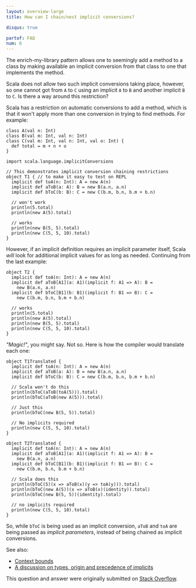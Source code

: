 ```yaml
---
layout: overview-large
title: How can I chain/nest implicit conversions?

disqus: true

partof: FAQ
num: 6
---
```


The enrich-my-library pattern allows one to seemingly add a method to a class by
making available an implicit conversion from that class to one that implements
the method.

Scala does not allow two such implicit conversions taking place, however, so
one cannot got from `A` to `C` using an implicit `A` to `B` and another
implicit `B` to `C`. Is there a way around this restriction?

Scala has a restriction on automatic conversions to add a method, which is that
it won't apply more than one conversion in trying to find methods. For example:

    class A(val n: Int)
    class B(val m: Int, val n: Int)
    class C(val m: Int, val n: Int, val o: Int) {
      def total = m + n + o
    }

    import scala.language.implicitConversions

    // This demonstrates implicit conversion chaining restrictions
    object T1 { // to make it easy to test on REPL
      implicit def toA(n: Int): A = new A(n)
      implicit def aToB(a: A): B = new B(a.n, a.n)
      implicit def bToC(b: B): C = new C(b.m, b.n, b.m + b.n)

      // won't work
      println(5.total)
      println(new A(5).total)

      // works
      println(new B(5, 5).total)
      println(new C(5, 5, 10).total)
    }

However, if an implicit definition requires an implicit parameter itself, Scala
_will_ look for additional implicit values for as long as needed. Continuing from
the last example:

    object T2 {
      implicit def toA(n: Int): A = new A(n)
      implicit def aToB[A1](a: A1)(implicit f: A1 => A): B =
        new B(a.n, a.n)
      implicit def bToC[B1](b: B1)(implicit f: B1 => B): C =
        new C(b.m, b.n, b.m + b.n)

      // works
      println(5.total)
      println(new A(5).total)
      println(new B(5, 5).total)
      println(new C(5, 5, 10).total)
    }

_"Magic!"_, you might say. Not so. Here is how the compiler would translate each
one:

    object T1Translated {
      implicit def toA(n: Int): A = new A(n)
      implicit def aToB(a: A): B = new B(a.n, a.n)
      implicit def bToC(b: B): C = new C(b.m, b.n, b.m + b.n)

      // Scala won't do this
      println(bToC(aToB(toA(5))).total)
      println(bToC(aToB(new A(5))).total)

      // Just this
      println(bToC(new B(5, 5)).total)

      // No implicits required
      println(new C(5, 5, 10).total)
    }

    object T2Translated {
      implicit def toA(n: Int): A = new A(n)
      implicit def aToB[A1](a: A1)(implicit f: A1 => A): B =
        new B(a.n, a.n)
      implicit def bToC[B1](b: B1)(implicit f: B1 => B): C =
        new C(b.m, b.n, b.m + b.n)

      // Scala does this
      println(bToC(5)(x => aToB(x)(y => toA(y))).total)
      println(bToC(new A(5))(x => aToB(x)(identity)).total)
      println(bToC(new B(5, 5))(identity).total)

      // no implicits required
      println(new C(5, 5, 10).total)
    }

So, while `bToC` is being used as an implicit conversion, `aToB` and `toA` are
being passed as _implicit parameters_, instead of being chained as implicit
conversions.

See also:

* [Context bounds](context-bounds.html)
* [A discussion on types, origin and precedence of implicits](finding-implicits.html)

This question and answer were originally submitted on [Stack Overflow][1].

  [1]: http://stackoverflow.com/questions/5332801/how-can-i-chain-implicits-in-scala/5332804
